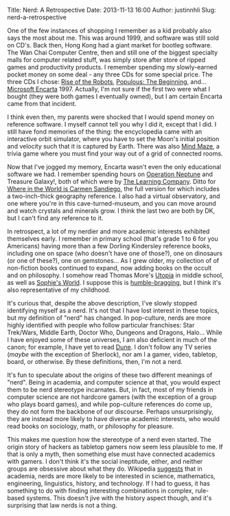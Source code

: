Title: Nerd: A Retrospective
Date: 2013-11-13 16:00
Author: justinnhli
Slug: nerd-a-retrospective

One of the few instances of shopping I remember as a kid probably also
says the most about me. This was around 1999, and software was still
sold on CD's. Back then, Hong Kong had a giant market for bootleg
software. The Wan Chai Computer Centre, then and still one of the
biggest specialty malls for computer related stuff, was simply store
after store of ripped games and productivity products. I remember
spending my slowly-earned pocket money on some deal - any three CDs for
some special price. The three CDs I chose: [Rise of the
Robots](http://en.wikipedia.org/wiki/Rise_of_the_Robots), [Populous: The
Beginning](http://en.wikipedia.org/wiki/Populous:_The_Beginning), and...
[Microsoft Encarta](http://en.wikipedia.org/wiki/Encarta) 1997.
Actually, I'm not sure if the first two were what I bought (they were
both games I eventually owned), but I am certain Encarta came from that
incident.

I think even then, my parents were shocked that I would spend money on
reference software. I myself cannot tell you why I did it, except that I
did. I still have fond memories of the thing: the encyclopedia came with
an interactive orbit simulator, where you have to set the Moon's initial
position and velocity such that it is captured by Earth. There was also
[Mind Maze](https://www.google.com/search?q=mindmaze&tbm=isch), a trivia
game where you must find your way out of a grid of connected rooms.

Now that I've jogged my memory, Encarta wasn't even the only educational
software we had. I remember spending hours on [Operation
Neptune](http://en.wikipedia.org/wiki/Operation_Neptune_(video_game))
and Treasure Galaxy!, both of which were by [The Learning
Company](http://en.wikipedia.org/wiki/The_Learning_Company). Ditto for
[Where in the World is Carmen
Sandiego](http://en.wikipedia.org/wiki/Where_in_the_World_Is_Carmen_Sandiego%3F_(1996)),
the full version for which includes a two-inch-thick geography
reference. I also had a virtual observatory, and one where you're in
this cave-turned-museum, and you can move around and watch crystals and
minerals grow. I think the last two are both by DK, but I can't find any
reference to it.

In retrospect, a lot of my nerdier and more academic interests exhibited
themselves early. I remember in primary school (that's grade 1 to 6 for
you Americans) having more than a few Dorling Kindersley reference
books, including one on space (who doesn't have one of those?), one on
dinosaurs (or one of these?), one on gemstones... As I grew older, my
collection of of non-fiction books continued to expand, now adding books
on the occult and on philosophy. I somehow read Thomas More's
[Utopia](http://en.wikipedia.org/wiki/Utopia_%28book%29) in middle
school, as well as [Sophie's
World](http://en.wikipedia.org/wiki/Sophie%27s_World). I suppose this is
[humble-bragging](http://www.urbandictionary.com/define.php?term=humblebrag),
but I think it's also representative of my childhood.

It's curious that, despite the above description, I've slowly stopped
identifying myself as a nerd. It's not that I have lost interest in
these topics, but my definition of "nerd" has changed. In pop-culture,
nerds are more highly identified with people who follow particular
franchises: Star Trek/Wars, Middle Earth, Doctor Who, Dungeons and
Dragons, Halo... While I have enjoyed some of these universes, I am also
deficient in much of the canon; for example, I have yet to read
[Dune](http://en.wikipedia.org/wiki/Dune_%28book%29). I don't follow any
TV series (*maybe* with the exception of Sherlock), nor am I a gamer,
video, tabletop, board, or otherwise. By these definitions, then, I'm
not a nerd.

It's fun to speculate about the origins of these two different meanings
of "nerd". Being in academia, and computer science at that, you would
expect them to be nerd stereotype incarnates. But, in fact, most of my
friends in computer science are not hardcore gamers (with the exception
of a group who plays board games), and while pop-culture references do
come up, they do not form the backbone of our discourse. Perhaps
unsurprisingly, they are instead more likely to have diverse academic
interests, who would read books on sociology, math, or philosophy for
pleasure.

This makes me question how the stereotype of a nerd even started. The
origin story of hackers as tabletop gamers now seem less plausible to
me. If that is only a myth, then something else must have connected
academics with gamers. I don't think it's the social ineptitude, either,
and neither groups are obsessive about what they do. Wikipedia
[suggests](http://en.wikipedia.org/wiki/Nerd) that in academia, nerds
are more likely to be interested in science, mathematics, engineering,
linguistics, history, and technology. If I had to guess, it has
something to do with finding interesting combinations in complex,
rule-based systems. This doesn't jive with the history aspect though,
and it's surprising that law nerds is not a thing.

